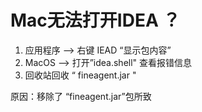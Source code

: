 # Mac无法打开IDEA ？

1. 应用程序 —> 右键 IEAD “显示包内容”
2. MacOS —> 打开”idea.shell" 查看报错信息
3. 回收站回收 “ fineagent.jar "

原因：移除了 “fineagent.jar”包所致
